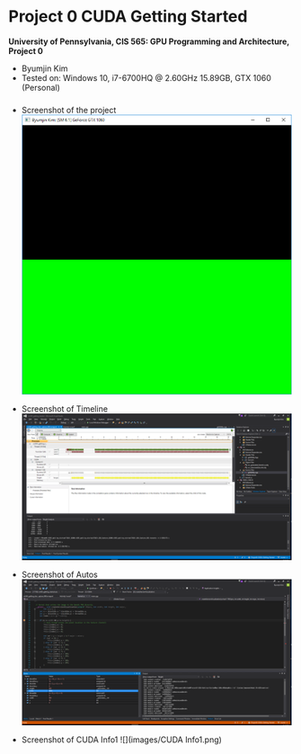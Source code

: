 Project 0 CUDA Getting Started
====================

**University of Pennsylvania, CIS 565: GPU Programming and Architecture, Project 0**

* Byumjin Kim
* Tested on: Windows 10, i7-6700HQ @ 2.60GHz 15.89GB, GTX 1060 (Personal)

###

- Screenshot of the project
![](images/screenshot.png)

- Screenshot of Timeline
![](images/timeline.png)

- Screenshot of Autos
![](images/Autos.png)

- Screenshot of CUDA Info1
![](images/CUDA Info1.png)